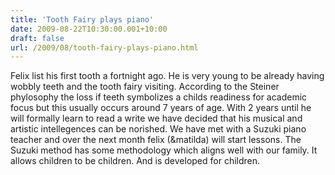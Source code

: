 ```yaml
---
title: 'Tooth Fairy plays piano'
date: 2009-08-22T10:30:00.001+10:00
draft: false
url: /2009/08/tooth-fairy-plays-piano.html
---
```


Felix list his first tooth a fortnight ago. He is very young to be already having wobbly teeth and the tooth fairy visiting. According to the Steiner phylosophy the loss if teeth symbolizes a childs readiness for academic focus but this usually occurs around 7 years of age. With 2 years until he will formally learn to read a write we have decided that his musical and artistic intellegences can be norished. We have met with a Suzuki piano teacher and over the next month felix (&matilda) will start lessons. The Suzuki method has some methodology which aligns well with our family. It allows children to be children. And is developed for children.